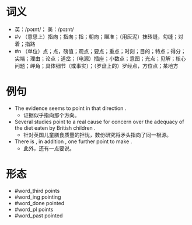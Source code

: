 # 词义
- 英：/pɔɪnt/； 美：/pɔɪnt/
- #v （意思上）指向；指向；指；朝向；瞄准；（用灰泥）抹砖缝，勾缝；对着；指路
- #n （单位）点；点，磅值；观点；要点；重点；时刻；目的；特点；得分；尖端；理由；论点；道岔；（电源）插座；小数点；意图；光点；见解；核心问题；岬角；具体细节（或事实）；（罗盘上的）罗经点，方位点；某地方
# 例句
- The evidence seems to point in that direction .
	- 证据似乎指向那个方向。
- Several studies point to a real cause for concern over the adequacy of the diet eaten by British children .
	- 针对英国儿童膳食质量的担忧，数份研究将矛头指向了同一根源。
- There is , in addition , one further point to make .
	- 此外，还有一点要说。
# 形态
- #word_third points
- #word_ing pointing
- #word_done pointed
- #word_pl points
- #word_past pointed
